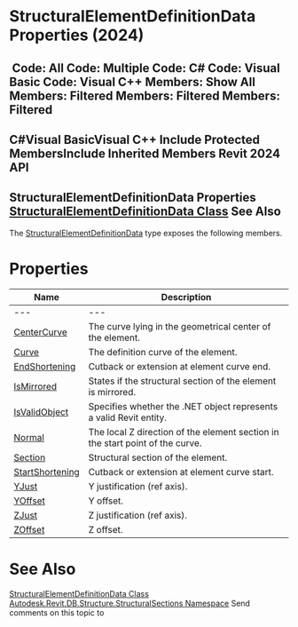 # StructuralElementDefinitionData Properties (2024)

﻿
 Code: All Code: Multiple Code: C# Code: Visual Basic Code: Visual C++  Members: Show All Members: Filtered Members: Filtered Members: Filtered   
---  
C#Visual BasicVisual C++
Include Protected MembersInclude Inherited Members
Revit 2024 API  
---  
StructuralElementDefinitionData Properties  
[StructuralElementDefinitionData Class](f7a0e8ec-6fd5-43e5-1a54-5cb6ebe009c7.md "StructuralElementDefinitionData Class") See Also  
---  
The [StructuralElementDefinitionData](f7a0e8ec-6fd5-43e5-1a54-5cb6ebe009c7.md "StructuralElementDefinitionData Class") type exposes the following members.
# Properties
| Name | Description |
| --- | --- |
| --- | --- | --- |
| [CenterCurve](5d22cdfd-5eff-c54a-4560-c83fa56f47bc.md "CenterCurve Property") | The curve lying in the geometrical center of the element. |
| [Curve](c5f1017e-ee00-d2a9-0264-584af4a485eb.md "Curve Property") | The definition curve of the element. |
| [EndShortening](2c5ecd7f-a530-4058-bfcc-cbb4a681cd09.md "EndShortening Property") | Cutback or extension at element curve end. |
| [IsMirrored](2f7e8448-b986-76b6-e2af-3fb5eae8782c.md "IsMirrored Property") | States if the structural section of the element is mirrored. |
| [IsValidObject](494cfba7-05b4-c326-611a-a40e5bd55740.md "IsValidObject Property") | Specifies whether the .NET object represents a valid Revit entity. |
| [Normal](b6fb8d33-a9b6-7c84-fb97-af35e3561fdf.md "Normal Property") | The local Z direction of the element section in the start point of the curve. |
| [Section](703a784b-7136-8c4a-b99b-5b0b9b0b66b1.md "Section Property") | Structural section of the element. |
| [StartShortening](8c6e46cb-d574-f036-c5b2-d5eec3544c22.md "StartShortening Property") | Cutback or extension at element curve start. |
| [YJust](f9c791a3-8c09-a254-c63b-a34dd5ba163b.md "YJust Property") | Y justification (ref axis). |
| [YOffset](fa7484b3-067a-ee6a-bcda-87250dee2acb.md "YOffset Property") | Y offset. |
| [ZJust](042f6a1b-2f18-9ddf-0924-06b791a4f570.md "ZJust Property") | Z justification (ref axis). |
| [ZOffset](df49b65c-35a0-f63b-c5a8-fc0e6d3010ec.md "ZOffset Property") | Z offset. |

# See Also
[StructuralElementDefinitionData Class](f7a0e8ec-6fd5-43e5-1a54-5cb6ebe009c7.md "StructuralElementDefinitionData Class")
[Autodesk.Revit.DB.Structure.StructuralSections Namespace](09862f38-63f6-a5f8-e560-ae775901bc92.md "Autodesk.Revit.DB.Structure.StructuralSections Namespace")
Send comments on this topic to 